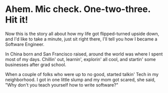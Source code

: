 # Ahem. Mic check. One-two-three. Hit it!

Now this is the story all about how my life got flipped-turned upside down, and I'd like to take a minute, just sit right there, I'll tell you how I became a Software Engineer.

In China born and San Francisco raised, around the world was where I spent most of my days. Chillin' out, learnin', explorin' all cool, and startin' some businesses after grad school.

When a couple of folks who were up to no good, started talkin' Tech in my neighborhood. I got in one little slump and my mom got scared, she said, "Why don't you teach yourself how to write software?"